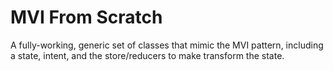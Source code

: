 # MVI From Scratch

A fully-working, generic set of classes that mimic the MVI pattern, including a state, intent, and the store/reducers to make transform the state.
